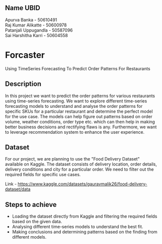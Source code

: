 ## Name                    UBID <br />
Apurva Banka  -        50610491 <br />
Raj Kumar Alikatte  -  50600978 <br />
Patanjali Uppugandla - 50587096 <br />
Sai Harshitha Karri  - 50604558 <br />

# Forcaster
Using TimeSeries Forecasting To Predict Order Patterns For Restaurants

## Description

In this project we want to predict the order patterns for various restaurants using time-series forecasting. We want to explore different time-series forecasting models to understand and analyse the order patterns for specific SKUs for a particular restaurant and determine the perfect model for the use case. The models can help figure out patterns based on order volume, weather conditions, order type etc. which can then help in making better business decisions and rectifying flaws is any. Furthermore, we want to leverage recommendation system to enhance the user experience.

## Dataset

For our project, we are planning to use the "Food Delivery Dataset" available on Kaggle. The dataset consists of delivery location, order details, delivery conditions and city for a particular order. We need to filter out the required fields for specific use cases.

Link - https://www.kaggle.com/datasets/gauravmalik26/food-delivery-dataset/data

## Steps to achieve

- Loading the dataset directly from Kaggle and filtering the required fields based on the given data.
- Analysing different time-series models to understand the best fit.
- Making conclusions and determining patterns based on the finding from different models.
